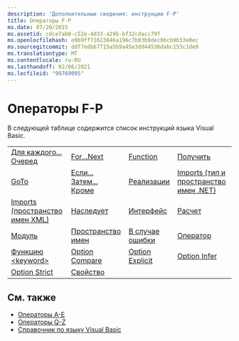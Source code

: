 ```yaml
---
description: 'Дополнительные сведения: инструкции F-P'
title: Операторы F-P
ms.date: 07/20/2015
ms.assetid: cdce7ab0-c52e-4d33-a29b-bf32cdacc79f
ms.openlocfilehash: e9b9ff71623846a196c7b03b9decbbcb9b33e0ec
ms.sourcegitcommit: ddf7edb67715a5b9a45e3dd44536dabc153c1de0
ms.translationtype: MT
ms.contentlocale: ru-RU
ms.lasthandoff: 02/06/2021
ms.locfileid: "99769095"
---
```

# <a name="f-p-statements"></a>Операторы F-P

В следующей таблице содержится список инструкций языка Visual Basic.  
  
|||||  
|---|---|---|---|  
|[Для каждого... Очеред](for-each-next-statement.md)|[For...Next](for-next-statement.md)|[Function](function-statement.md)|[Получить](get-statement.md)|  
|[GoTo](goto-statement.md)|[Если... Затем... Кроме](if-then-else-statement.md)|[Реализации](implements-statement.md)|[Imports (тип и пространство имен .NET)](imports-statement-net-namespace-and-type.md)|  
|[Imports (пространство имен XML)](imports-statement-xml-namespace.md)|[Наследует](inherits-statement.md)|[Интерфейс](interface-statement.md)|[Расчет](mid-statement.md)|  
|[Модуль](module-statement.md)|[Пространство имен](namespace-statement.md)|[В случае ошибки](on-error-statement.md)|[Оператор](operator-statement.md)|  
|[Функцию \<keyword>](option-keyword-statement.md)|[Option Compare](option-compare-statement.md)|[Option Explicit](option-explicit-statement.md)|[Option Infer](option-infer-statement.md)|  
|[Option Strict](option-strict-statement.md)|[Свойство](property-statement.md)|||  
  
## <a name="see-also"></a>См. также

- [Операторы A-E](a-e-statements.md)
- [Операторы Q-Z](q-z-statements.md)
- [Справочник по языку Visual Basic](../index.md)
